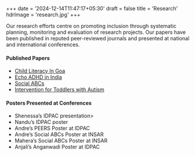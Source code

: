 +++
date = '2024-12-14T11:47:17+05:30'
draft = false
title = 'Research'
hdrImage = 'research.jpg'
+++

Our research efforts centre on promoting inclusion through systematic planning, monitoring and evaluation of research projects. Our papers have been published in reputed peer-reviewed journals and presented at national and international conferences.

#### Published Papers

- [Child Literacy In Goa](/what-we-do/child-literacy-in-goa)
- [Echo ADHD in India](https://www.ijpediatrics.com/index.php/ijcp/article/download/5401/3311/22497)
- [Social ABCs](https://pubmed.ncbi.nlm.nih.gov/38420365/)
- [Intervention for Toddlers with Autism](https://www.ijpediatrics.com/index.php/ijcp/article/view/5586/3427)

#### Posters Presented at Conferences

- Shenessa’s IDPAC presentation>
- Nandu’s IDPAC poster
- Andre’s PEERS Poster at IDPAC
- Andre’s Social ABCs Poster at INSAR
- Mahera’s Social ABCs Poster at INSAR
- Anjali’s Anganwadi Poster at IDPAC
